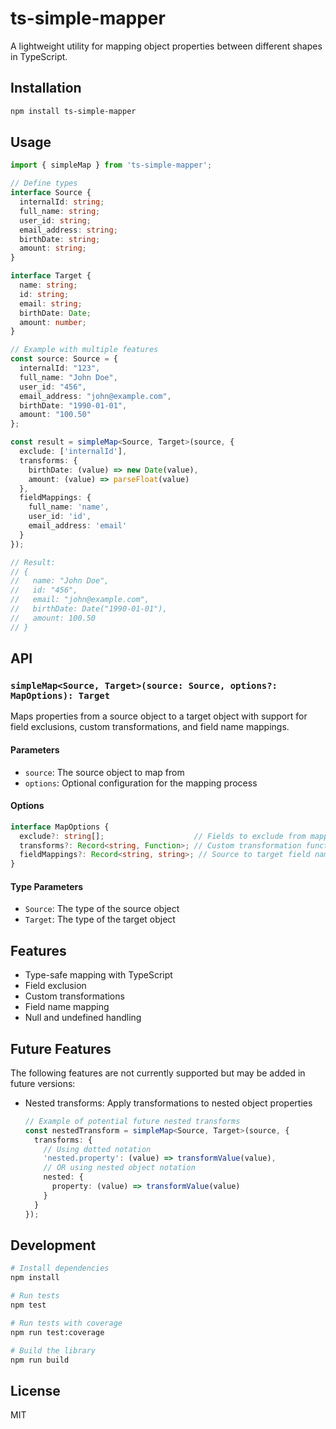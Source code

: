 # ts-simple-mapper

A lightweight utility for mapping object properties between different shapes in TypeScript.

## Installation

```bash
npm install ts-simple-mapper
```

## Usage

```typescript
import { simpleMap } from 'ts-simple-mapper';

// Define types
interface Source {
  internalId: string;
  full_name: string;
  user_id: string;
  email_address: string;
  birthDate: string;
  amount: string;
}

interface Target {
  name: string;
  id: string;
  email: string;
  birthDate: Date;
  amount: number;
}

// Example with multiple features
const source: Source = {
  internalId: "123",
  full_name: "John Doe",
  user_id: "456",
  email_address: "john@example.com",
  birthDate: "1990-01-01",
  amount: "100.50"
};

const result = simpleMap<Source, Target>(source, {
  exclude: ['internalId'],
  transforms: {
    birthDate: (value) => new Date(value),
    amount: (value) => parseFloat(value)
  },
  fieldMappings: {
    full_name: 'name',
    user_id: 'id',
    email_address: 'email'
  }
});

// Result:
// {
//   name: "John Doe",
//   id: "456",
//   email: "john@example.com",
//   birthDate: Date("1990-01-01"),
//   amount: 100.50
// }
```

## API

### `simpleMap<Source, Target>(source: Source, options?: MapOptions): Target`

Maps properties from a source object to a target object with support for field exclusions, custom transformations, and field name mappings.

#### Parameters

- `source`: The source object to map from
- `options`: Optional configuration for the mapping process

#### Options

```typescript
interface MapOptions {
  exclude?: string[];                    // Fields to exclude from mapping
  transforms?: Record<string, Function>; // Custom transformation functions
  fieldMappings?: Record<string, string>; // Source to target field name mappings
}
```

#### Type Parameters

- `Source`: The type of the source object
- `Target`: The type of the target object

## Features

- Type-safe mapping with TypeScript
- Field exclusion
- Custom transformations
- Field name mapping
- Null and undefined handling

## Future Features

The following features are not currently supported but may be added in future versions:

- Nested transforms: Apply transformations to nested object properties
  ```typescript
  // Example of potential future nested transforms
  const nestedTransform = simpleMap<Source, Target>(source, {
    transforms: {
      // Using dotted notation
      'nested.property': (value) => transformValue(value),
      // OR using nested object notation
      nested: {
        property: (value) => transformValue(value)
      }
    }
  });
  ```

## Development

```bash
# Install dependencies
npm install

# Run tests
npm test

# Run tests with coverage
npm run test:coverage

# Build the library
npm run build
```

## License

MIT 